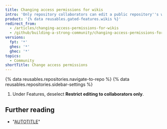 ```yaml
---
title: Changing access permissions for wikis
intro: 'Only repository collaborators can edit a public repository''s wiki by default, but you can allow anyone with an account on {% data variables.location.product_location %} to edit your wiki.'
product: '{% data reusables.gated-features.wikis %}'
redirect_from:
  - /articles/changing-access-permissions-for-wikis
  - /github/building-a-strong-community/changing-access-permissions-for-wikis
versions:
  fpt: '*'
  ghes: '*'
  ghec: '*'
topics:
  - Community
shortTitle: Change access permissions
---
```


{% data reusables.repositories.navigate-to-repo %}
{% data reusables.repositories.sidebar-settings %}
1. Under Features, deselect **Restrict editing to collaborators only**.

## Further reading

- "[AUTOTITLE](/communities/documenting-your-project-with-wikis/disabling-wikis)"
